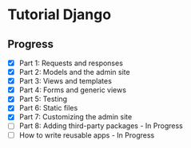 
# Tutorial Django


## Progress

- [x]   Part 1: Requests and responses
- [x]   Part 2: Models and the admin site 
- [x]   Part 3: Views and templates 
- [x]   Part 4: Forms and generic views 
- [x]   Part 5: Testing 
- [x]   Part 6: Static files 
- [x]   Part 7: Customizing the admin site 
- [ ]   Part 8: Adding third-party packages - In Progress
- [ ]   How to write reusable apps - In Progress